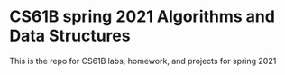 # CS61B spring 2021 Algorithms and Data Structures
This is the repo for CS61B labs, homework, and projects for spring 2021
